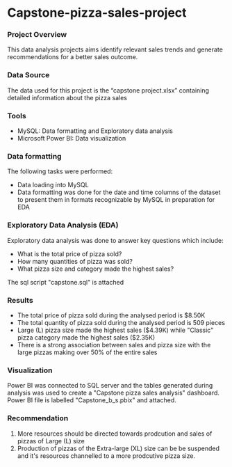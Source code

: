 # Capstone-pizza-sales-project

### Project Overview

This data analysis projects aims identify relevant sales trends and generate recommendations for a better sales outcome.

### Data Source

The data used for this project is the “capstone project.xlsx” containing detailed information about the pizza sales

### Tools

- MySQL: Data formatting and Exploratory data analysis
- Microsoft Power BI: Data visualization

### Data formatting

The following tasks were performed:
- Data loading into MySQL
- Data formatting was done for the date and time columns of the dataset to present them in formats recognizable by MySQL in preparation for EDA

### Exploratory Data Analysis (EDA)

Exploratory data analysis was done to answer key questions which include:

   - What is the total price of pizza sold?
   - How many quantities of pizza was sold?
   - What pizza size and category made the highest sales?

 The sql script "capstone.sql" is attached 
 
### Results

- The total price of pizza sold during the analysed period is $8.50K
- The total quantity of pizza sold during the analysed period is 509 pieces
- Large (L) pizza size made the highest sales ($4.39K) while "Classic" pizza category made the highest sales ($2.35K)  
- There is a strong association between sales and pizza size with the large pizzas making over 50% of the entire sales

### Visualization

Power BI was connected to SQL server and the tables generated during analysis was used to create a "Capstone pizza sales analysis" dashboard.
Power BI file is labelled "Capstone_b_s.pbix" and attached.

### Recommendation

1. More resources should be directed towards prodcution and sales of pizzas of Large (L) size
2. Production of pizzas of the Extra-large (XL) size can be be suspended and it's resources channelled to a more prodcutive pizza size.
